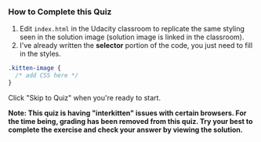 ### How to Complete this Quiz

1. Edit `index.html` in the Udacity classroom to replicate the same styling seen in the solution image (solution image is linked in the classroom).
2. I've already written the **selector** portion of the code, you just need to fill in the styles.

```css
.kitten-image {
  /* add CSS here */
}
```

Click "Skip to Quiz" when you're ready to start.

**Note: This quiz is having "interkitten" issues with certain browsers. For the time being, grading has been removed from this quiz. Try your best to complete the exercise and check your answer by viewing the solution.**